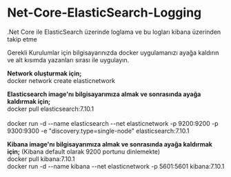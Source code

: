# Net-Core-ElasticSearch-Logging
.Net Core ile ElasticSearch üzerinde loglama ve bu logları kibana üzerinden takip etme

Gerekli Kurulumlar için bilgisayarınızda docker uygulamanızı ayağa kaldırın ve alt kısımda yazanları sırası ile uygulayın.

<b>Network oluşturmak için;</b><br/>
docker network create elasticnetwork

<b>Elasticsearch image'nı bilgisayarımıza almak ve sonrasında ayağa kaldırmak için;</b><br/>
docker pull elasticsearch:7.10.1	
<br/>
docker run -d --name elasticsearch --net elasticnetwork -p 9200:9200 -p 9300:9300 -e "discovery.type=single-node" elasticsearch:7.10.1

<b>Kibana image'nı bilgisayarımıza almak ve sonrasında ayağa kaldırmak için;</b> (Kibana default olarak 9200 portunu dinlemekte)<br/>
docker pull kibana:7.10.1
<br/>
docker run -d --name kibana --net elasticnetwork -p 5601:5601 kibana:7.10.1
